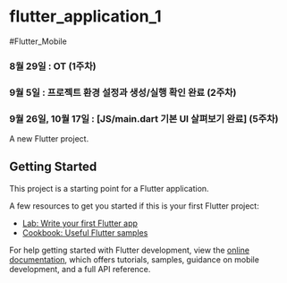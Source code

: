 # flutter_application_1

#Flutter_Mobile
### 8월 29일 : OT (1주차)
### 9월 5일 : 프로젝트 환경 설정과 생성/실행 확인 완료 (2주차)
### 9월 26일, 10월 17일 : [JS/main.dart 기본 UI 살펴보기 완료] (5주차)
A new Flutter project.

## Getting Started

This project is a starting point for a Flutter application.

A few resources to get you started if this is your first Flutter project:

- [Lab: Write your first Flutter app](https://docs.flutter.dev/get-started/codelab)
- [Cookbook: Useful Flutter samples](https://docs.flutter.dev/cookbook)

For help getting started with Flutter development, view the
[online documentation](https://docs.flutter.dev/), which offers tutorials,
samples, guidance on mobile development, and a full API reference.
